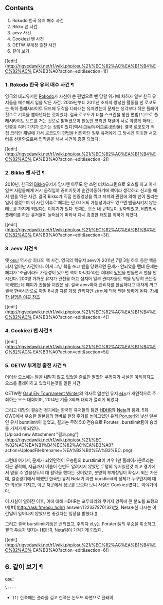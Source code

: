 ## Contents

    

1. Rokodo 한국 유저 매수 사건 
2. Bikko 밴 사건 
3. aevv 사건 
4. Cookiezi 밴 사건 
5. OETW 부계정 출전 사건 
6. 같이 보기 

[[edit](http://rigvedawiki.net/r1/wiki.php/osu%21/%EC%82%AC%EA%B1%B4%EC%82%AC%
EA%B3%A0?action=edit&section=1)]

### 1. Rokodo 한국 유저 매수 사건 ¶

영국의 태고유저인 [Rokodo](http://osu.ppy.sh/u/rokodo)가 자신이 쓴 편법으로 밴 당할 위기에 처하자 일부 한국
유저들을 매수해서 입을 막은 사건. 2009년부터 2011년 초까지 왕성한 활동을 한 로코도는 특히 플래시라이트 모드에 두각을 나타내는
유저였는데 문제는 생각보다 적은 플레이 횟수로 기록을 뽑아낸다는 것이었다. 결국 로코도가 더블 스크린을 통한 편법`[1]`으로 플래시라이트
모드를 거는 것으로 밝혀졌으며 한동안 코리안 채널이 서로 이렇게 하라는 인증등 여러 가지가 오가는 상황이었다(<del>역시 그놈의 어그로
코랸들</del>). 결국 로코도가 직접 코리안 채널에 가서 로코도의 편법을 비판하던 일부 유저에게 그 당시엔 희귀한 서포터를 선물함으로써
입막음을 해서 사건이 종결 되었다.

  

[[edit](http://rigvedawiki.net/r1/wiki.php/osu%21/%EC%82%AC%EA%B1%B4%EC%82%AC%
EA%B3%A0?action=edit&section=2)]

### 2. Bikko 밴 사건 ¶

2010년, 한국의 [Bikko](http://osu.ppy.sh/u/bikko)유저가 당시엔 아무도 안 쓰던 터치스크린으로 오스를 하고
이게 일부 사람들에게 커서 움직임이 끊어지듯이 순간이동하기에 핵이라 생각하고 신고를 해서 밴을 먹은 사건. 결국 Bikko가 직접 인증영상을
찍고 페피의 관전에 의해 밴이 풀리는 일이 생겼으며 이 사건 이후로 페피는 단 0.1%의 가능성이라도 있으면 밴을시키지 않는 태도를 가지게
되었다는 이야기가 있다. 현재는 오스 내 규칙등이 강화되었고, 비합법적 플레이를 하는 유저들이 늘어남에 따라서 다시 강경한 태도를 취하게
되었다.

  

[[edit](http://rigvedawiki.net/r1/wiki.php/osu%21/%EC%82%AC%EA%B1%B4%EC%82%AC%
EA%B3%A0?action=edit&section=3)]

### 3. aevv 사건 ¶

옛 [osu!](osu%21.md) 역사상 희대의 핵 사건. 영국의 핵유저 aevv가 2011년 7월 3일 하루 동안 핵을 써서 일어난
사건이다. 이게 그냥 핵을 쓰고 밴을 당했으면 문제가 안되었을 텐데 문제는 페피가 '조금이라도 가능성이 있으면 핵이 아니다'라는 희대의
[망언](%EB%A7%9D%EC%96%B8.md)을 만들면서 밴을 안 시킨다. 200명 가까운 유저가 관전을 하고 심지어 일부
관리자들도 핵을 당당히 쓰는걸 목격했는데 페피가 찬물을 끼얹은 샘. 결국 aevv마저 관리자를 한심하다고 대차게 까고 결국 한국시간으로 아침
8시경 다른 계정 관리자인 ztrot에 의해 밴을 당하게 된다. [자세한 설명은 이곳
참조](http://blog.naver.com/phantasmaria/10113091336)

  

[[edit](http://rigvedawiki.net/r1/wiki.php/osu%21/%EC%82%AC%EA%B1%B4%EC%82%AC%
EA%B3%A0?action=edit&section=4)]

### 4. Cookiezi 밴 사건 ¶

  
  

[[edit](http://rigvedawiki.net/r1/wiki.php/osu%21/%EC%82%AC%EA%B1%B4%EC%82%AC%
EA%B3%A0?action=edit&section=5)]

### 5. OETW 부계정 출전 사건 ¶

더이상 오스에는 발을 내밀지 않고 있었을 줄로만 알았던 쿠키지가 사실은 아직까지도 오스를 플레이하고 있었다는것을 알린 사건.

  

OETW란 [Osu! Ely Tournament Winter](https://osu.ppy.sh/forum/t/248280)의 약자로 일본인
유저 [eLy](https://osu.ppy.sh/u/1014222)가 개인적으로 주최하는 오스 대회이며, 2014년 겨울 3회째 대회가
열리게 되었다.

  

그리고 대망의 결승전 경기에는 한국인 유저들의 팀인 [HDHR](https://osu.ppy.sh/u/HDHR)와
[Neta](https://osu.ppy.sh/u/Neta)의 팀과, 5회 OWC에서 우승한 일본팀의 맴버로 한창 주가를 높이고있던 유저
[Poruteri](https://osu.ppy.sh/u/Poruteri)와 낯선 일본인 유저 burstlimit이 붙었고, 결과는 무려
5:0 전승으로 Poruteri, burstlimit팀이 승리를 가져가게 되었다.  
[Upload new Attachment "결과.png"](http://rigvedawiki.net/r1/wiki.php/osu%21/%EC
%82%AC%EA%B1%B4%EC%82%AC%EA%B3%A0?action=UploadFile&rename=%EA%B2%B0%EA%B3%BC.
png)

  

그런데 여기서, 문제가 되었던것이 우승팀의 burstlimit이 겨우 1만 플레이카운트라는 적은 경력에, 지금까지 이름이 한번도 알려지지
않았던 무명의 유저였던것 치고 경기에서 믿을 수 없을정도의 대 활약을 했다는 것이었고, 분명히 부계정임이 확실시 되는 가운데, 결승경기에서
패했던 한국인 유저 Neta가 과연 burstlimit의 정체가 누구인지에 대한 의문을 가지고, 이곳 저곳에서 정보를 모으다 보니 사실은
Cookiezi였다는 이야기이다.

  

이 사실이 알려진 이후, 이에 대해 HDHR는 포루테리와 쿠키지 양쪽에 큰 분노를 표했으며[#1](http://ask.fm/osu_hdhr/
answer/122337870132)[#2](http://ask.fm/osu_hdhr/answer/122388229940), Neta또한
다시는 이런일이 일어나지 않았으면 좋겠다는 입장을 밝혔다.[#](http://ask.fm/askNeta/answer/121883441755)

  

그리고 결국 burstlimit계정은 밴되었고, 주최자 eLy는 Poruteri팀의 우승을 취소하고, 결국 우승자 뱃지는 HDHR,
Neta팀이 가져가게 되었다.

  

[[edit](http://rigvedawiki.net/r1/wiki.php/osu%21/%EC%82%AC%EA%B1%B4%EC%82%AC%
EA%B3%A0?action=edit&section=6)]

## 6. 같이 보기 ¶

[osu!](osu%21.md)

`\----`

  * `[1]` 한쪽에는 플라를 걸고 한쪽은 논모드 화면으로 플레이

